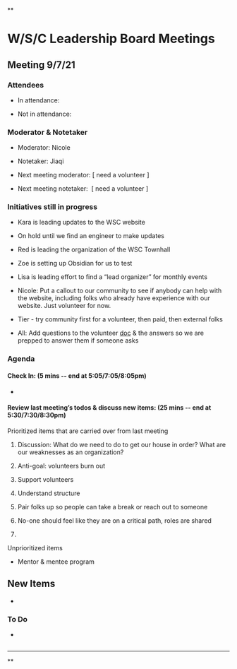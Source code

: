 **

# W/S/C Leadership Board Meetings

## Meeting 9/7/21

### Attendees

-   In attendance: 
    
-   Not in attendance: 
    

### Moderator & Notetaker

-   Moderator: Nicole
    
-   Notetaker: Jiaqi
    
-   Next meeting moderator: [ need a volunteer ]
    
-   Next meeting notetaker:  [ need a volunteer ]
    

### Initiatives still in progress

-   Kara is leading updates to the WSC website
    

-   On hold until we find an engineer to make updates
    

-   Red is leading the organization of the WSC Townhall
    
-   Zoe is setting up Obsidian for us to test
    
-   Lisa is leading effort to find a “lead organizer” for monthly events
    
-   Nicole: Put a callout to our community to see if anybody can help with the website, including folks who already have experience with our website. Just volunteer for now.
    

-   Tier - try community first for a volunteer, then paid, then external folks
    

-   All: Add questions to the volunteer [doc](https://docs.google.com/document/d/1EHyv_cfpWOCGjMaSjNqOWSNqRoDZirWaKNM-K8sYq3s/edit?usp=sharing) & the answers so we are prepped to answer them if someone asks
    

### Agenda

#### Check In: (5 mins -- end at 5:05/7:05/8:05pm)

-     
    

#### Review last meeting’s todos & discuss new items: (25 mins -- end at 5:30/7:30/8:30pm)

Prioritized items that are carried over from last meeting

1.  Discussion: What do we need to do to get our house in order? What are our weaknesses as an organization?
    

1.  Anti-goal: volunteers burn out
    

1.  Support volunteers
    
2.  Understand structure
    
3.  Pair folks up so people can take a break or reach out to someone
    
4.  No-one should feel like they are on a critical path, roles are shared
    
5.    
    

  
  

Unprioritized items

-   Mentor & mentee program
    

## New Items

-     
    

### To Do

-     
    

## 

---



**